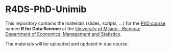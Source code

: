 # R4DS-PhD-Unimib

This repository contains the materials (slides, scripts, ...) for the [PhD course](https://www.dems.unimib.it/en/research/phd-economics-statistics-and-data-science) named **R for Data Science** at the [University of Milano - Bicocca](https://en.unimib.it/); [Department of Economics, Management and Statistics](https://dems.unimib.it/en). 

The materials will be uploaded and updated in due course. 
